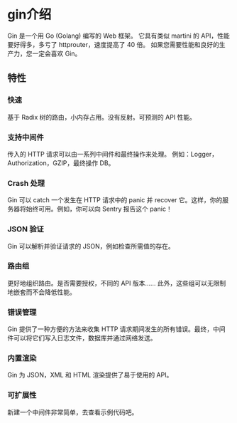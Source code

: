 # gin介绍
Gin 是一个用 Go (Golang) 编写的 Web 框架。 它具有类似 martini 的 API，性能要好得多，多亏了 httprouter，速度提高了 40 倍。 如果您需要性能和良好的生产力，您一定会喜欢 Gin。

## 特性
### 快速
基于 Radix 树的路由，小内存占用。没有反射。可预测的 API 性能。

### 支持中间件
传入的 HTTP 请求可以由一系列中间件和最终操作来处理。 例如：Logger，Authorization，GZIP，最终操作 DB。

### Crash 处理
Gin 可以 catch 一个发生在 HTTP 请求中的 panic 并 recover 它。这样，你的服务器将始终可用。例如，你可以向 Sentry 报告这个 panic！

### JSON 验证
Gin 可以解析并验证请求的 JSON，例如检查所需值的存在。

### 路由组
更好地组织路由。是否需要授权，不同的 API 版本…… 此外，这些组可以无限制地嵌套而不会降低性能。

### 错误管理
Gin 提供了一种方便的方法来收集 HTTP 请求期间发生的所有错误。最终，中间件可以将它们写入日志文件，数据库并通过网络发送。

### 内置渲染
Gin 为 JSON，XML 和 HTML 渲染提供了易于使用的 API。

### 可扩展性
新建一个中间件非常简单，去查看示例代码吧。